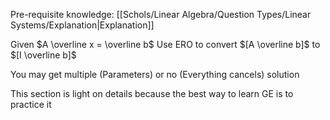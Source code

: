 Pre-requisite knowledge: [[Schols/Linear Algebra/Question Types/Linear Systems/Explanation|Explanation]]

Given $A \overline x = \overline b$
Use ERO to convert $[A \overline b]$ to $[I \overline b]$

You may get multiple (Parameters) or no (Everything cancels) solution

This section is light on details because the best way to learn GE is to practice it
